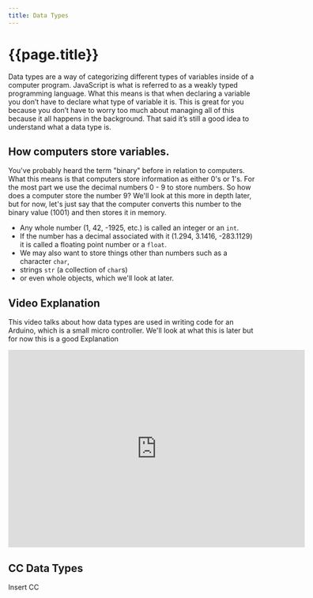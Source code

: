 ```yaml
---
title: Data Types
---
```

# {{page.title}}

Data types are a way of categorizing different types of variables inside of a computer program. JavaScript is what is referred to as a weakly typed programming language. What this means is that when declaring a variable you don’t have to declare what type of variable it is. This is great for you because you don’t have to worry too much about managing all of this because it all happens in the background. That said it’s still a good idea to understand what a data type is.

## How computers store variables.
You've probably heard the term "binary" before in relation to computers. What this means is that computers store information as either 0's or 1's. For the most part we use the decimal numbers 0 - 9 to store numbers. So how does a computer store the number 9? We'll look at this more in depth later, but for now, let's just say that the computer converts this number to the binary value (1001) and then stores it in memory.
- Any whole number (1, 42, -1925, etc.) is called an integer or an `int`.
- If the number has a decimal associated with it (1.294, 3.1416, -283.1129) it is called a floating point number or a `float`.
- We may also want to store things other than numbers such as a character `char`,
- strings `str` (a collection of `char`s)
- or even whole objects, which we'll look at later.

## Video Explanation
This video talks about how data types are used in writing code for an Arduino, which is a small micro controller. We'll look at what this is later but for now this is a good Explanation
<iframe width="600" height="400" src="https://www.youtube.com/embed/xmZXWMEltEc?end=239" frameborder="0" allow="autoplay; encrypted-media" allowfullscreen></iframe>

## CC Data Types
Insert CC
